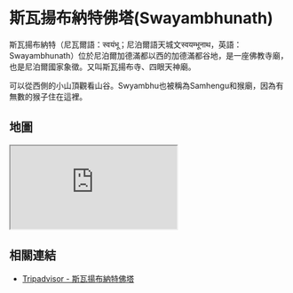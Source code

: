 # 斯瓦揚布納特佛塔(Swayambhunath)

斯瓦揚布納特（尼瓦爾語：स्वयंभू；尼泊爾語天城文स्वयम्भूनाथ，英語：Swayambhunath）位於尼泊爾加德滿都以西的加德滿都谷地，是一座佛教寺廟，也是尼泊爾國家象徵。又叫斯瓦揚布寺、四眼天神廟。

可以從西側的小山頂觀看山谷。Swyambhu也被稱為Samhengu和猴廟，因為有無數的猴子住在這裡。

## 地圖

<iframe src="https://www.google.com/maps/embed?pb=!1m18!1m12!1m3!1d3532.0772958275898!2d85.29039571021865!3d27.71489963064274!2m3!1f0!2f0!3f0!3m2!1i1024!2i768!4f13.1!3m3!1m2!1s0x39eb188d9b82c8ad%3A0xae31bde410797bf7!2sSwoyambhu%20Mahachaitya!5e0!3m2!1sen!2stw!4v1690718123502!5m2!1sen!2stw" allowfullscreen="" loading="lazy" referrerpolicy="no-referrer-when-downgrade"></iframe>

## 相關連結

- [Tripadvisor - 斯瓦揚布納特佛塔](https://www.tripadvisor.com.tw/Attraction_Review-g293890-d2018892-Reviews-Swayambhunath_Temple-Kathmandu_Kathmandu_Valley_Bagmati_Zone_Central_Region.html)

